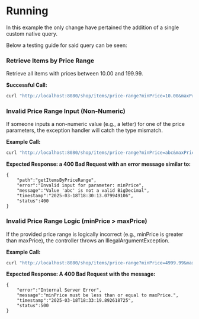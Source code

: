 # Running
In this example the only change have pertained the addition of a single custom native query.

Below a testing guide for said query can be seen:

### Retrieve Items by Price Range
Retrieve all items with prices between 10.00 and 199.99.

**Successful Call:**

```bash
curl "http://localhost:8080/shop/items/price-range?minPrice=10.00&maxPrice=199.99"
```

### Invalid Price Range Input (Non-Numeric)
If someone inputs a non-numeric value (e.g., a letter) for one of the price parameters,
the exception handler will catch the type mismatch.

**Example Call:**

```bash
curl "http://localhost:8080/shop/items/price-range?minPrice=abc&maxPrice=199.99"
```
**Expected Response: a 400 Bad Request with an error message similar to:**
```
{   
    "path":"getItemsByPriceRange",
    "error":"Invalid input for parameter: minPrice",
    "message":"Value 'abc' is not a valid BigDecimal",
    "timestamp":"2025-03-18T18:30:13.079949106",
    "status":400
}
```

### Invalid Price Range Logic (minPrice > maxPrice)
If the provided price range is logically incorrect (e.g., minPrice is greater than maxPrice), the controller throws an IllegalArgumentException.

**Example Call:**

```bash
curl "http://localhost:8080/shop/items/price-range?minPrice=4999.99&maxPrice=199.99"
```

**Expected Response: A 400 Bad Request with the message:**
```
{
    "error":"Internal Server Error",
    "message":"minPrice must be less than or equal to maxPrice.",
    "timestamp":"2025-03-18T18:33:19.892618725",
    "status":500
}
```

